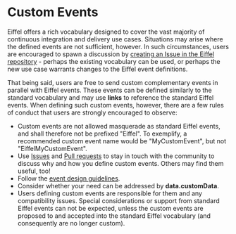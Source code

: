 # Custom Events
Eiffel offers a rich vocabulary designed to cover the vast majority of continuous integration and delivery use cases. Situations may arise where the defined events are not sufficient, however. In such circumstances, users are encouraged to spawn a discussion by [creating an Issue in the Eiffel repository](https://github.com/Ericsson/eiffel/issues) - perhaps the existing vocabulary can be used, or perhaps the new use case warrants changes to the Eiffel event definitions.

That being said, users are free to send custom complementary events in parallel with Eiffel events. These events can be defined similarly to the standard vocabulary and may use __links__ to reference the standard Eiffel events. When defining such custom events, however, there are a few rules of conduct that users are strongly encouraged to observe:

* Custom events are not allowed masquerade as standard Eiffel events, and shall therefore not be prefixed "Eiffel". To exemplify, a recommended custom event name would be "MyCustomEvent", but not "EiffelMyCustomEvent".
* Use [Issues](https://github.com/Ericsson/eiffel/issues) and [Pull requests](https://github.com/Ericsson/eiffel/pulls) to stay in touch with the community to discuss why and how you define custom events. Others may find them useful, too!
* Follow the [event design guidelines](../eiffel-syntax-and-usage/event-design-guidelines.md).
* Consider whether your need can be addressed by __data.customData__.
* Users defining custom events are responsible for them and any compatibility issues. Special considerations or support from standard Eiffel events can not be expected, unless the custom events are proposed to and accepted into the standard Eiffel vocabulary (and consequently are no longer custom).